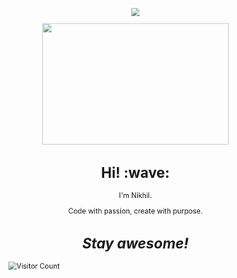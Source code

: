 <p align="center">
<img src="https://readme-typing-svg.herokuapp.com?font=Orbitron&size=40&color=%2379A500&height=67&duration=3000&center=true&lines=%F0%9F%85%B6%F0%9F%86%81%F0%9F%85%B4%F0%9F%85%B4%F0%9F%86%83%F0%9F%85%B8%F0%9F%85%BD%F0%9F%85%B6%F0%9F%86%82">
  
  <p align="center">
<img src="https://c.tenor.com/p7IgwS17V0sAAAAC/rtj-rick-and-morty.gif" height="240" width="370">

<!--🖼️RICK-->
<h1 align='center'> Hi! :wave:</h1>
<p align='center'>
I'm Nikhil.
</p>
<p align='center'>Code with passion, create with purpose.</p>

<h1 align='center'><i>Stay awesome!</i></h1>

![Visitor Count](https://profile-counter.glitch.me/{nikhil-verma9}/count.svg)

